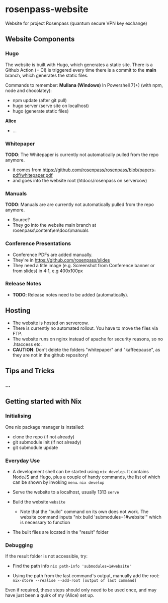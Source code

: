 # rosenpass-website
Website for project Rosenpass (quantum secure VPN key exchange)


## Website Components

### Hugo
The website is built with Hugo, which generates a static site.
There is a Github Action (= CI) is triggered every time there is a commit to the **main** branch, which generates the static files. 

Commands to remember: 
**Mullana (Windows)**
In Powershell 7(+) (with npm, node and chocolatey):
- npm update (after git pull)
- hugo server (serve site on localhost)
- hugo (generate static files)

**Alice**
- ...

### Whitepaper
**TODO**: The Whitepaper is currently not automatically pulled from the repo anymore. 
- it comes from https://github.com/rosenpass/rosenpass/blob/papers-pdf/whitepaper.pdf
- and goes into the website root (htdocs/rosenpass on servercow)

### Manuals
**TODO**: Manuals are are currently not automatically pulled from the repo anymore. 
- Source?
- They go into the website main branch at rosenpass\content\en\docs\manuals

### Conference Presentations
- Conference PDFs are added manually. 
- They're in https://github.com/rosenpass/slides
- They need a title image (e.g. Screenshot from Conference banner or from slides) in 4:1, e.g 400x100px

### Release Notes
- **TODO**: Release notes need to be added (automatically).

## Hosting
- The website is hosted on servercow. 
- There is currently no automated rollout. You have to move the files via FTP. 
- The website runs on nginx instead of apache for security reasons, so no .htaccess etc.
- **CAUTION**: Don't delete the folders "whitepaper" and "kaffeepause", as they are not in the github repository!

## Tips and Tricks

### ...


## Getting started with Nix

### Initialising
One nix package manager is installed:
- clone the repo (if not already)
- git submodule init (if not already)
- git submodule update

### Everyday Use

- A development shell can be started using `nix develop`. It contains NodeJS and Hugo,
plus a couple of handy commands, the list of which can be shown by invoking `menu`.
```nix develop```

- Serve the website to a localhost, usually 1313
```serve```

- Build the website
```website```
    - Note that the "build" command on its own does not work. The website command inputs "nix build 'submodules=1#website'" which is necessary to function

- The built files are located in the "result" folder

### Debugging
If the result folder is not accessible, try:

- Find the path info
``` nix path-info 'submodules=1#website' ```

- Using the path from the last command's output, manually add the root:
``` nix-store --realise --add-root [output of last command]```

Even if required, these steps should only need to be used once, and may have just been a quirk of my (Alice) set up.


